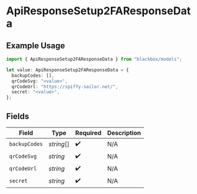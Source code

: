 # ApiResponseSetup2FAResponseData

## Example Usage

```typescript
import { ApiResponseSetup2FAResponseData } from "blackbox/models";

let value: ApiResponseSetup2FAResponseData = {
  backupCodes: [],
  qrCodeSvg: "<value>",
  qrCodeUrl: "https://spiffy-sailor.net/",
  secret: "<value>",
};
```

## Fields

| Field              | Type               | Required           | Description        |
| ------------------ | ------------------ | ------------------ | ------------------ |
| `backupCodes`      | *string*[]         | :heavy_check_mark: | N/A                |
| `qrCodeSvg`        | *string*           | :heavy_check_mark: | N/A                |
| `qrCodeUrl`        | *string*           | :heavy_check_mark: | N/A                |
| `secret`           | *string*           | :heavy_check_mark: | N/A                |